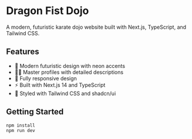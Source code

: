 # Dragon Fist Dojo

A modern, futuristic karate dojo website built with Next.js, TypeScript, and Tailwind CSS.

## Features

- 🥋 Modern futuristic design with neon accents
- 👨‍🏫 Master profiles with detailed descriptions
- 📱 Fully responsive design
- ⚡ Built with Next.js 14 and TypeScript
- 🎨 Styled with Tailwind CSS and shadcn/ui

## Getting Started

```bash
npm install
npm run dev

